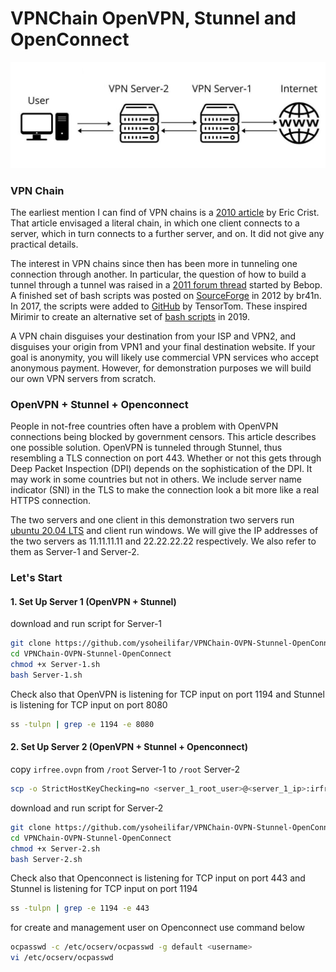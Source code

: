 # VPNChain OpenVPN, Stunnel and OpenConnect

<img src="vpn-chain.jpeg">

### VPN Chain
The earliest mention I can find of VPN chains is a [2010 article](https://secure-computing.net/wiki/index.php/OpenVPN/VpnChains) by Eric Crist. That article envisaged a literal chain, in which one client connects to a server, which in turn connects to a further server, and on. It did not give any practical details.

The interest in VPN chains since then has been more in tunneling one connection through another. In particular, the question of how to build a tunnel through a tunnel was raised in a [2011 forum thread](https://forums.openvpn.net/viewtopic.php?t=7483) started by Bebop. A finished set of bash scripts was posted on [SourceForge](https://sourceforge.net/p/vpnchains/wiki/Home/) in 2012 by br41n. In 2017, the scripts were added to [GitHub](https://github.com/bitnom/VPN-Chain) by TensorTom. These inspired Mirimir to create an alternative set of [bash scripts](https://github.com/mirimir/vpnchains) in 2019.

A VPN chain disguises your destination from your ISP and VPN2, and disguises your origin from VPN1 and your final destination website. If your goal is anonymity, you will likely use commercial VPN services who accept anonymous payment. However, for demonstration purposes we will build our own VPN servers from scratch.

### OpenVPN + Stunnel + Openconnect
People in not-free countries often have a problem with OpenVPN connections being blocked by government censors. This article describes one possible solution. OpenVPN is tunneled through Stunnel, thus resembling a TLS connection on port 443. Whether or not this gets through Deep Packet Inspection (DPI) depends on the sophistication of the DPI. It may work in some countries but not in others. We include server name indicator (SNI) in the TLS to make the connection look a bit more like a real HTTPS connection.

The two servers and one client in this demonstration two servers run [ubuntu 20.04 LTS](https://releases.ubuntu.com/focal/) and client run windows. We will give the IP addresses of the two servers as 11.11.11.11 and 22.22.22.22 respectively. We also refer to them as Server-1 and Server-2.

### Let's Start
#### 1. Set Up Server 1 (OpenVPN + Stunnel)
download and run script for Server-1
```bash script
git clone https://github.com/ysoheilifar/VPNChain-OVPN-Stunnel-OpenConnect.git
cd VPNChain-OVPN-Stunnel-OpenConnect
chmod +x Server-1.sh
bash Server-1.sh
```
Check also that OpenVPN is listening for TCP input on port 1194 and Stunnel is listening for TCP input on port 8080
```bash script
ss -tulpn | grep -e 1194 -e 8080
```
#### 2. Set Up Server 2 (OpenVPN + Stunnel + Openconnect)
copy `irfree.ovpn` from `/root` Server-1 to `/root` Server-2
```bash script
scp -o StrictHostKeyChecking=no <server_1_root_user>@<server_1_ip>:irfree.ovpn /root/irfree.ovpn
```
download and run script for Server-2
```bash cript
git clone https://github.com/ysoheilifar/VPNChain-OVPN-Stunnel-OpenConnect.git
cd VPNChain-OVPN-Stunnel-OpenConnect
chmod +x Server-2.sh
bash Server-2.sh
```
Check also that Openconnect is listening for TCP input on port 443 and Stunnel is listening for TCP input on port 1194
```bash script
ss -tulpn | grep -e 1194 -e 443
```
for create and management user on Openconnect use command below
```bash script
ocpasswd -c /etc/ocserv/ocpasswd -g default <username>
vi /etc/ocserv/ocpasswd 
```
